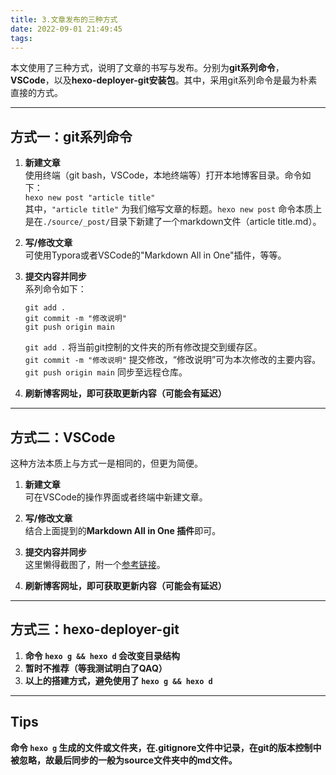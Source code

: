 ```yaml
---
title: 3.文章发布的三种方式
date: 2022-09-01 21:49:45
tags:
---
```


本文使用了三种方式，说明了文章的书写与发布。分别为**git系列命令**，**VSCode**，以及**hexo-deployer-git安装包**。其中，采用git系列命令是最为朴素直接的方式。

---
## 方式一：git系列命令
1. **新建文章**  
   使用终端（git bash，VSCode，本地终端等）打开本地博客目录。命令如下：  
   `hexo new post "article title"`  
   其中，`"article title"` 为我们缩写文章的标题。`hexo new post` 命令本质上是在`./source/_post/`目录下新建了一个markdown文件（article title.md）。

2. **写/修改文章**  
   可使用Typora或者VSCode的"Markdown All in One"插件，等等。

3. **提交内容并同步**  
   系列命令如下：  
   ``` 
   git add .
   git commit -m "修改说明"
   git push origin main
   ```  
   `git add .` 将当前git控制的文件夹的所有修改提交到缓存区。  
   `git commit -m "修改说明"` 提交修改，“修改说明”可为本次修改的主要内容。  
   `git push origin main` 同步至远程仓库。

4. **刷新博客网址，即可获取更新内容（可能会有延迟）**
 
---
## 方式二：VSCode
这种方法本质上与方式一是相同的，但更为简便。  
1. **新建文章**  
   可在VSCode的操作界面或者终端中新建文章。

2. **写/修改文章**     
   结合上面提到的**Markdown All in One 插件**即可。

3. **提交内容并同步**  
   这里懒得截图了，附一个[参考链接](https://blog.csdn.net/weixin_38023551/article/details/105785223)。

4. **刷新博客网址，即可获取更新内容（可能会有延迟）**

---
## 方式三：hexo-deployer-git
1. **命令 `hexo g && hexo d` 会改变目录结构**
2. **暂时不推荐（等我测试明白了QAQ）**
3. **以上的搭建方式，避免使用了 `hexo g && hexo d`**

---
## Tips
**命令 `hexo g` 生成的文件或文件夹，在.gitignore文件中记录，在git的版本控制中被忽略，故最后同步的一般为source文件夹中的md文件。**

